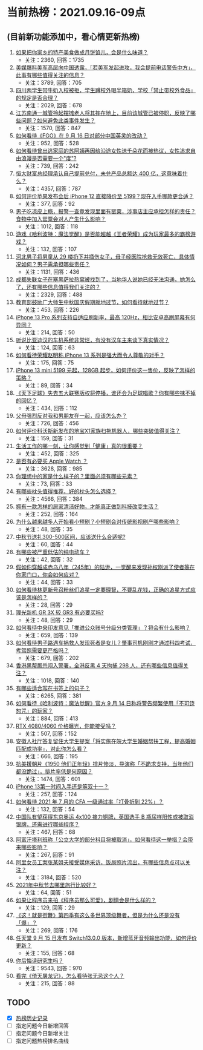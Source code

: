 # 当前热榜：2021.09.16-09点
## (目前新功能添加中，看心情更新热榜)
1. [如果把你家乡的特产美食做成月饼馅儿，会是什么味道？](https://www.zhihu.com/question/485930357)
    * 关注：2360, 回答：1735
2. [美媒爆料美军高层向中国透露，「若美军发起进攻，我会提前电话警告中方」，此事有哪些值得关注的信息？](https://www.zhihu.com/question/486985520)
    * 关注：3789, 回答：705
3. [四川两学生带牛奶入校被拒，学生蹲校外喝半箱奶，学校「禁止带校外食品」的规定是否合理？](https://www.zhihu.com/question/487012471)
    * 关注：2029, 回答：678
4. [江苏南通一城管拎起摆摊老人将其摔在地上，目前该城管已被停职，反映了哪些问题？如何避免此类事件发生？](https://www.zhihu.com/question/487032814)
    * 关注：1570, 回答：847
5. [如何看待《FGO》在 9 月 16 日对部分中国英灵的改动？](https://www.zhihu.com/question/487086582)
    * 关注：952, 回答：528
6. [如何看待曾出逃家庭的苏阿姨再因给沿途女性送千朵花而被热议，女性追求自由浪漫是否需要一个"度"?](https://www.zhihu.com/question/486847283)
    * 关注：739, 回答：242
7. [恒大财富总经理承认自己提前兑付，未兑产品总额达 400 亿，这意味着什么？](https://www.zhihu.com/question/486809930)
    * 关注：4357, 回答：787
8. [如何评价苹果发布会后 iPhone 12 直接降价至 5199？现在入手哪款更合适？](https://www.zhihu.com/question/486897922)
    * 关注：377, 回答：92
9. [男子吃凉皮上瘾，报警一查竟发现里面有罂粟，涉事店主应承担怎样的责任？食物中加入罂粟会对人产生什么影响？](https://www.zhihu.com/question/486456582)
    * 关注：1012, 回答：118
10. [游戏《哈利波特：魔法觉醒》是否能超越《王者荣耀》成为玩家最多的霸榜游戏？](https://www.zhihu.com/question/486301770)
    * 关注：132, 回答：107
11. [河北男子将男童从 29 楼扔下并捅伤女子，母子经医院抢救无效死亡，具体情况如何？男子需承担哪些责任？](https://www.zhihu.com/question/486976168)
    * 关注：1131, 回答：436
12. [成都失联女子在塞黑萨拉热窝被找到了，当地华人说她已经无法沟通，她怎么了，还有哪些信息值得我们关注的？](https://www.zhihu.com/question/486745436)
    * 关注：2329, 回答：488
13. [教育部鼓励广大师生中秋国庆假期就地过节，如何看待就地过节？](https://www.zhihu.com/question/487007762)
    * 关注：453, 回答：226
14. [iPhone 13 Pro 系列支持自适应刷新率，最高 120Hz，相比安卓高刷屏幕有何异同？](https://www.zhihu.com/question/486896909)
    * 关注：214, 回答：50
15. [听说比亚迪汉的车机系统非常烂，有没有汉车主来谈下真实情况？](https://www.zhihu.com/question/486442400)
    * 关注：124, 回答：63
16. [如何看待荣耀赵明称 iPhone 13 系列是强大而令人尊敬的对手？](https://www.zhihu.com/question/486947764)
    * 关注：175, 回答：75
17. [iPhone 13 mini 5199 元起，128GB 起步，如何评价这一售价，反映了怎样的策略？](https://www.zhihu.com/question/486896598)
    * 关注：89, 回答：34
18. [《天下足球》失去五大联赛版权将停播，谁还会为足球唱歌？你有哪些抹不掉的回忆？](https://www.zhihu.com/question/486904428)
    * 关注：434, 回答：112
19. [父母强烈反对我和男朋友在一起，应该怎么办？](https://www.zhihu.com/question/485995345)
    * 关注：726, 回答：456
20. [如何评价科沃斯新发布的地宝X1家族扫拖机器人，哪些突破值得关注？](https://www.zhihu.com/question/487076162)
    * 关注：159, 回答：31
21. [生活工作的哪一刻，让你感觉到「健康」真的很重要？](https://www.zhihu.com/question/487041327)
    * 关注：452, 回答：325
22. [是否有必要买 Apple Watch ？](https://www.zhihu.com/question/63276434)
    * 关注：3628, 回答：985
23. [你理想中的家是什么样子的？里面必须有哪些元素？](https://www.zhihu.com/question/459071228)
    * 关注：73, 回答：33
24. [有哪些枕头值得推荐，好的枕头怎么选择？](https://www.zhihu.com/question/27206297)
    * 关注：4566, 回答：384
25. [拥有一款怎样的居家清洁好物，才能真正做到科技改变生活？](https://www.zhihu.com/question/486567893)
    * 关注：252, 回答：164
26. [为什么越来越多人开始看小短剧？小短剧会对传统影视剧产哪些影响？](https://www.zhihu.com/question/486764728)
    * 关注：48, 回答：35
27. [中秋节送礼300-500区间，应该送什么合适呢?](https://www.zhihu.com/question/483697604)
    * 关注：60, 回答：44
28. [有哪些被严重低估的纯电动车？](https://www.zhihu.com/question/486398031)
    * 关注：42, 回答：32
29. [假如你穿越成赤乌八年（245年）的陆逊，一觉醒来发现孙权刚派了使者等在你家门口，你会如何应对？](https://www.zhihu.com/question/486475360)
    * 关注：44, 回答：33
30. [如何看待林更新号召粉丝们追星一定要理智，不要乱花钱，正确的追星方式应该是怎样的？](https://www.zhihu.com/question/487064015)
    * 关注：28, 回答：29
31. [理光新机 GR 3X 较 GR3 有必要买吗?](https://www.zhihu.com/question/485451092)
    * 关注：48, 回答：29
32. [如何看待中央印发意见「推进公众账号分级分类管理」？将会有什么影响？](https://www.zhihu.com/question/486831869)
    * 关注：659, 回答：139
33. [如何看待男子路遇车祸救人发现死者是女儿？肇事司机刚刚才通过科四考试，考驾照需要更严格吗？](https://www.zhihu.com/question/486098106)
    * 关注：679, 回答：202
34. [香港黑帮厮杀闯入警署，全港反黑 4 天拘捕 298 人，还有哪些信息值得关注？](https://www.zhihu.com/question/486803129)
    * 关注：1018, 回答：140
35. [有哪些适合写在书签上的句子？](https://www.zhihu.com/question/354166347)
    * 关注：6265, 回答：381
36. [如何看待《哈利波特：魔法觉醒》官方 9 月 14 日称将警告频繁使用「不可饶恕咒」的玩家？](https://www.zhihu.com/question/486857919)
    * 关注：884, 回答：413
37. [RTX 4080/4060 价格曝光，你能接受吗？](https://www.zhihu.com/question/486786085)
    * 关注：507, 回答：152
38. [安徽人社厅答复留住大学生提案「将实施在皖大学生婚姻帮扶工程，提高婚姻匹配成功率」，对此你怎么看？](https://www.zhihu.com/question/486559747)
    * 关注：666, 回答：195
39. [抗美援朝片《1950 他们正年轻》排片惨淡，导演称「不跪求支持，当年他们都没跪过」，排片率低是何原因？](https://www.zhihu.com/question/486740231)
    * 关注：1474, 回答：601
40. [iPhone 13第一时间入手还是等双十一？](https://www.zhihu.com/question/482994966)
    * 关注：257, 回答：124
41. [如何看待 2021 年 7 月的 CFA 一级通过率「打骨折到 22%」？](https://www.zhihu.com/question/486847713)
    * 关注：132, 回答：54
42. [中国队有望获得东京奥运 4x100 接力铜牌，英国选手 B 瓶尿样阳性或被取消银牌，还需进行哪些程序？](https://www.zhihu.com/question/486929945)
    * 关注：467, 回答：68
43. [阿富汗塔利班称「公立大学的部分科目将被取消」，如何看待这一举措？会带来哪些影响？](https://www.zhihu.com/question/486523982)
    * 关注：267, 回答：91
44. [阿里女员工案张某姐夫接受媒体采访，饭局照片流出，有哪些信息点可以关注？](https://www.zhihu.com/question/486882404)
    * 关注：3184, 回答：520
45. [2021年中秋节去哪里旅行比较好？](https://www.zhihu.com/question/484222001)
    * 关注：64, 回答：51
46. [如果让程序员来拍《程序员那么可爱》，剧情会是什么样的？](https://www.zhihu.com/question/486087277)
    * 关注：129, 回答：29
47. [《这！就是街舞》第四季有这么多世界顶级舞者，但是为什么还是没有「爆」？](https://www.zhihu.com/question/486711385)
    * 关注：269, 回答：176
48. [任天堂 9 月 15 日发布 Switch13.0.0 版本，新增蓝牙音频输出功能，如何评价更新？](https://www.zhihu.com/question/486916097)
    * 关注：155, 回答：68
49. [你后悔读研究生吗？](https://www.zhihu.com/question/28347397)
    * 关注：9543, 回答：970
50. [看完《倚天屠龙记》，怎么看待张无忌这个人？](https://www.zhihu.com/question/481707590)
    * 关注：215, 回答：88
## TODO
* [x] [热榜历史记录](hot_history/AllHot.md)
* [ ] 指定问题今日新增回答
* [ ] 指定问题今日新增关注
* [ ] 指定问题热榜排名曲线
